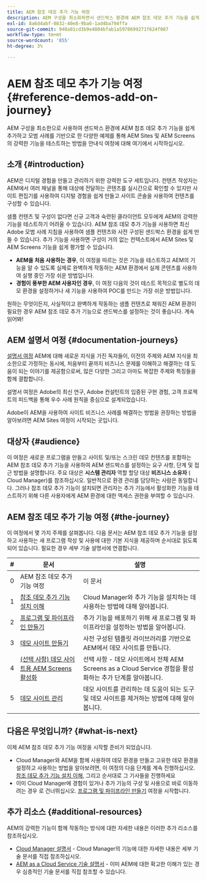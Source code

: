 ```yaml
---
title: AEM 참조 데모 추가 기능 여정
description: AEM 구성을 최소화하면서 샌드박스 환경에 AEM 참조 데모 추가 기능을 쉽게 추가하고 모범 사례를 기반으로 AEM의 강력한 기능을 테스트하는 방법을 안내하는 여정을 살펴보려면 여기에서 시작하십시오.
exl-id: 8a6d4abf-0832-40e8-9ba6-1ad4ba794ffa
source-git-commit: 940a01cd3b9e4804bfab1a5970699271f624f087
workflow-type: tm+mt
source-wordcount: '855'
ht-degree: 3%

---
```


# AEM 참조 데모 추가 기능 여정 {#reference-demos-add-on-journey}

AEM 구성을 최소한으로 사용하여 샌드박스 환경에 AEM 참조 데모 추가 기능을 쉽게 추가하고 모범 사례를 기반으로 한 다양한 예제를 통해 AEM Sites 및 AEM Screens의 강력한 기능을 테스트하는 방법을 안내식 여정에 대해 여기에서 시작하십시오.

## 소개 {#introduction}

AEM은 디지털 경험을 만들고 관리하기 위한 강력한 도구 세트입니다. 컨텐츠 작성자는 AEM에서 여러 채널을 통해 대상에 전달하는 콘텐츠를 실시간으로 확인할 수 있지만 사이트 편집기를 사용하여 디지털 경험을 쉽게 만들고 사이트 콘솔을 사용하여 컨텐츠를 구성할 수 있습니다.

샘플 컨텐츠 및 구성이 없다면 신규 고객과 숙련된 클라이언트 모두에게 AEM의 강력한 기능을 테스트하기 어려울 수 있습니다. AEM 참조 데모 추가 기능을 사용하면 최신 Adobe 모범 사례 지침을 사용하여 샘플 컨텐츠와 사전 구성된 샌드박스 환경을 쉽게 만들 수 있습니다. 추가 기능을 사용하면 구성이 거의 없는 컨텍스트에서 AEM Sites 및 AEM Screens 기능을 쉽게 평가할 수 있습니다.

* **AEM을 처음 사용하는 경우**, 이 여정을 따르는 것은 기능을 테스트하고 AEM의 기능을 알 수 있도록 실제로 완벽하게 작동하는 AEM 환경에서 실제 콘텐츠를 사용하여 실행 중인 가장 쉬운 방법입니다.
* **경험이 풍부한 AEM 사용자인 경우**, 이 여정 다음의 것이 테스트 목적으로 별도의 데모 환경을 설정하거나 새 기능을 사용하여 POC를 만드는 가장 쉬운 방법입니다.

원하는 무엇이든지, 사실적이고 완벽하게 작동하는 샘플 컨텐츠로 채워진 AEM 환경이 필요한 경우 AEM 참조 데모 추가 기능으로 샌드박스를 설정하는 것이 좋습니다. 계속 읽어봐!

## AEM 설명서 여정 {#documentation-journeys}

[설명서 여정](/help/journey-documentation/documentation-journeys.md) AEM에 대해 새로운 지식을 가진 독자들이, 이전의 주제와 AEM 지식을 최소한으로 가정하는 동시에, 처음부터 끝까지 비즈니스 문제를 이해하고 해결하는 데 도움이 되는 이야기를 제공함으로써, 많은 다양한 그리고 아마도 복잡한 주제와 특징들을 함께 결합합니다.

설명서 여정은 Adobe의 최신 연구, Adobe 컨설턴트의 입증된 구현 경험, 고객 프로젝트의 피드백을 통해 우수 사례 원칙을 중심으로 설계되었습니다.

Adobe이 AEM을 사용하여 사이트 비즈니스 사례를 해결하는 방법을 권장하는 방법을 알아보려면 AEM Sites 여정이 시작되는 곳입니다.

## 대상자 {#audience}

이 여정은 새로운 프로그램을 만들고 사이트 및/또는 스크린 데모 컨텐츠를 포함하는 AEM 참조 데모 추가 기능을 사용하여 AEM 샌드박스를 설정하는 요구 사항, 단계 및 접근 방법을 설명합니다. 주요 대상은 **시스템 관리자** 역할 할당 대상 **비즈니스 소유자** ( Cloud Manager)를 참조하십시오. 일반적으로 환경 관리를 담당하는 사람은 동일합니다. 그러나 참조 데모 추가 기능이 설치되면 관리자는 추가 기능에서 활성화한 기능을 테스트하기 위해 다른 사용자에게 AEM 환경에 대한 액세스 권한을 부여할 수 있습니다.

## AEM 참조 데모 추가 기능 여정 {#the-journey}

이 여정에서 몇 가지 주제를 살펴봅니다. 다음 문서는 AEM 참조 데모 추가 기능을 설정하고 사용하는 새 프로그램 작성 및 사용에 대한 기본 지식을 제공하며 순서대로 읽도록 되어 있습니다. 필요한 경우 세부 기술 설명서에 연결합니다.

| # | 문서 | 설명 |
|---|---|---|
| 0 | AEM 참조 데모 추가 기능 여정 | 이 문서 |
| 1 | [참조 데모 추가 기능 설치 이해](installation.md) | Cloud Manager와 추가 기능을 설치하는 데 사용하는 방법에 대해 알아봅니다. |
| 2 | [프로그램 및 파이프라인 만들기](create-program.md) | 추가 기능을 배포하기 위해 새 프로그램 및 파이프라인을 설정하는 방법을 알아봅니다. |
| 3 | [데모 사이트 만들기](create-site.md) | 사전 구성된 템플릿 라이브러리를 기반으로 AEM에서 데모 사이트를 만듭니다. |
| 4 | [(선택 사항) 데모 사이트용 AEM Screens 활성화](screens.md) | 선택 사항 - 데모 사이트에서 전체 AEM Screens as a Cloud Service 경험을 활성화하는 추가 단계를 알아봅니다. |
| 5 | [데모 사이트 관리](manage.md) | 데모 사이트를 관리하는 데 도움이 되는 도구 및 데모 사이트를 제거하는 방법에 대해 알아봅니다. |

## 다음은 무엇입니까? {#what-is-next}

이제 AEM 참조 데모 추가 기능 여정을 시작할 준비가 되었습니다.

* Cloud Manager와 AEM을 함께 사용하여 데모 환경을 만들고 고유한 데모 환경을 설정하고 사용하는 방법을 알아보려면, 이 여정의 다음 단계를 계속 진행하십시오. [참조 데모 추가 기능 설치 이해,](installation.md) 그리고 순서대로 그 기사들을 진행하세요
* 이미 Cloud Manager에 경험이 있거나 추가 기능의 구성 및 사용으로 바로 이동하려는 경우 로 건너뛰십시오. [프로그램 및 파이프라인 만들기](create-program.md) 여정을 시작합니다.

## 추가 리소스 {#additional-resources}

AEM의 강력한 기능이 함께 작동하는 방식에 대한 자세한 내용은 이러한 추가 리소스를 참조하십시오.

* [Cloud Manager 설명서](https://experienceleague.adobe.com/docs/experience-manager-cloud-service/onboarding/onboarding-concepts/cloud-manager-introduction.html) - Cloud Manager의 기능에 대한 자세한 내용은 세부 기술 문서를 직접 참조하십시오.
* [AEM as a Cloud Service 기술 설명서](https://experienceleague.adobe.com/docs/experience-manager-cloud-service.html) - 이미 AEM에 대한 확고한 이해가 있는 경우 심층적인 기술 문서를 직접 참조할 수 있습니다.
